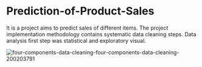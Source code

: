 # Prediction-of-Product-Sales
It is a project aims to predict sales of different items.
The project implementation methodology contains systematic data cleaning steps.
Data analysis first step was statistical and exploratory visual.

 
![four-components-data-cleaning-four-components-data-cleaning-200203791](https://github.com/MoAlsayed/Prediction-of-Product-Sales/assets/144434790/77a2d0f2-0bc9-4864-a646-c7c62c4c9532)
